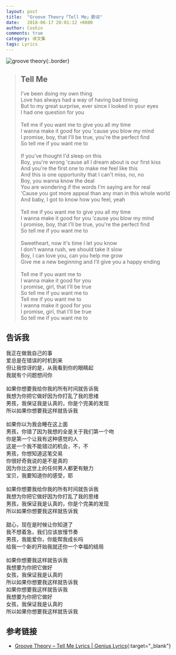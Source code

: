 ```yaml
---
layout: post
title:  "Groove Theory「Tell Me」歌词"
date:   2018-06-17 20:01:12 +0800
author: Coshin
comments: true
category: 译文集
tags: Lyrics
---
```

![groove theory](https://is1-ssl.mzstatic.com/image/thumb/Music/v4/dd/5c/4d/dd5c4d8d-9ca9-9d0b-e0fe-4cad0476c7ba/source/600x600bb.jpg){:.border}

<blockquote class="original">
  <h2>Tell Me</h2>
  <p>
    I've been doing my own thing<br>
    Love has always had a way of having bad timing<br>
    But to my great surprise, ever since I looked in your eyes<br>
    I had one question for you<br>
    <br>
    Tell me if you want me to give you all my time<br>
    I wanna make it good for you 'cause you blow my mind<br>
    I promise, boy, that I'll be true, you're the perfect find<br>
    So tell me if you want me to<br>
    <br>
    If you've thought I'd sleep on this<br>
    Boy, you're wrong 'cause all I dream about is our first kiss<br>
    And you're the first one to make me feel like this<br>
    And this is one opportunity that I can't miss, no, no<br>
    Boy, you wanna know the deal<br>
    You are wondering if the words I'm saying are for real<br>
    'Cause you got more appeal than any man in this whole world<br>
    And baby, I got to know how you feel, yeah<br>
    <br>
    Tell me if you want me to give you all my time<br>
    I wanna make it good for you 'cause you blow my mind<br>
    I promise, boy, that I'll be true, you're the perfect find<br>
    So tell me if you want me to<br>
    <br>
    Sweetheart, now it's time I let you know<br>
    I don't wanna rush, we should take it slow<br>
    Boy, I can love you, can you help me grow<br>
    Give me a new beginning and I'll give you a happy ending<br>
    <br>
    Tell me if you want me to<br>
    I wanna make it good for you<br>
    I promise, girl, that I'll be true<br>
    So tell me if you want me to<br>
    Tell me if you want me to<br>
    I wanna make it good for you<br>
    I promise, girl, that I'll be true<br>
    So tell me if you want me to
  </p>
</blockquote>

<div class="translation">
  <h2>告诉我</h2>
  <p>
    我正在做我自己的事<br>
    爱总是在错误的时机到来<br>
    但让我惊讶的是，从我看到你的眼睛起<br>
    我就有个问题想问你<br>
    <br>
    如果你想要我给你我的所有时间就告诉我<br>
    我想为你把它做好因为你打乱了我的思绪<br>
    男孩，我保证我是认真的，你是个完美的发现<br>
    所以如果你想要我这样就告诉我<br>
    <br>
    如果你以为我会睡在这上面<br>
    男孩，你错了因为我想的全是关于我们第一个吻<br>
    你是第一个让我有这种感觉的人<br>
    这是一个我不能错过的机会，不，不<br>
    男孩，你想知道这笔交易<br>
    你很好奇我说的是不是真的<br>
    因为你比这世上的任何男人都更有魅力<br>
    宝贝，我要知道你的感受，耶<br>
    <br>
    如果你想要我给你我的所有时间就告诉我<br>
    我想为你把它做好因为你打乱了我的思绪<br>
    男孩，我保证我是认真的，你是个完美的发现<br>
    所以如果你想要我这样就告诉我<br>
    <br>
    甜心，现在是时候让你知道了<br>
    我不想着急，我们应该放慢节奏<br>
    男孩，我能爱你，你能帮我成长吗<br>
    给我一个新的开始我就还你一个幸福的结局<br>
    <br>
    如果你想要我这样就告诉我<br>
    我想要为你把它做好<br>
    女孩，我保证我是认真的<br>
    所以如果你想要我这样就告诉我<br>
    如果你想要我这样就告诉我<br>
    我想要为你把它做好<br>
    女孩，我保证我是认真的<br>
    所以如果你想要我这样就告诉我
  </p>
</div>

## 参考链接

* [Groove Theory – Tell Me Lyrics \| Genius Lyrics](https://genius.com/Groove-theory-tell-me-lyrics){:target="_blank"}

